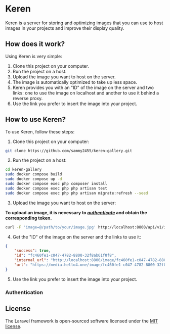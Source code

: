 # Keren

Keren is a server for storing and optimizing images that you can use to host images in your projects and improve their display quality.

## How does it work?

Using Keren is very simple:

1. Clone this project on your computer.
2. Run the project on a host.
3. Upload the image you want to host on the server.
4. The image is automatically optimized to take up less space.
5. Keren provides you with an "ID" of the image on the server and two links: one to use the image on localhost and another to use it behind a reverse proxy.
6. Use the link you prefer to insert the image into your project.

## How to use Keren?

To use Keren, follow these steps:

1. Clone this project on your computer:

```sh
git clone https://github.com/sammy2455/keren-gallery.git
```

2. Run the project on a host:

```sh
cd keren-gallery
sudo docker compose build
sudo docker compose up -d
sudo docker compose exec php composer install
sudo docker compose exec php php artisan test
sudo docker compose exec php php artisan migrate:refresh --seed
```

3. Upload the image you want to host on the server:

**To upload an image, it is necessary to [_authenticate_](#authentication) and obtain the corresponding token.**

```bash
curl -F 'image=@/path/to/your/image.jpg' http://localhost:8800/api/v1/image/upload
```

4. Get the "ID" of the image on the server and the links to use it:

```json
{
    "success": true,
    "id": "fc460fe1-c047-4782-8800-32f8ab61f0f8",
    "internal_url": "http://localhost:8800/image/fc460fe1-c047-4782-8800-32f8ab61f0f8",
    "url": "https://media.hello4.one/image/fc460fe1-c047-4782-8800-32f8ab61f0f8"
}
```

5. Use the link you prefer to insert the image into your project.


### Authentication 

## License

The Laravel framework is open-sourced software licensed under the [MIT license](https://opensource.org/licenses/MIT).

